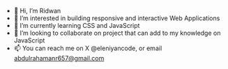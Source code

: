 - 👋 Hi, I’m Ridwan
- 👀 I’m interested in building responsive and interactive Web Applications
- 🌱 I’m currently learning CSS and JavaScript
- 💞️ I’m looking to collaborate on project that can add to my knowledge on JavaScript
- 📫 You can reach me on X @eleniyancode, or email abdulrahamanr657@gmail.com


<!---
Eleniyancode/Eleniyancode is a ✨ special ✨ repository because its `README.md` (this file) appears on your GitHub profile.
You can click the Preview link to take a look at your changes.
--->
